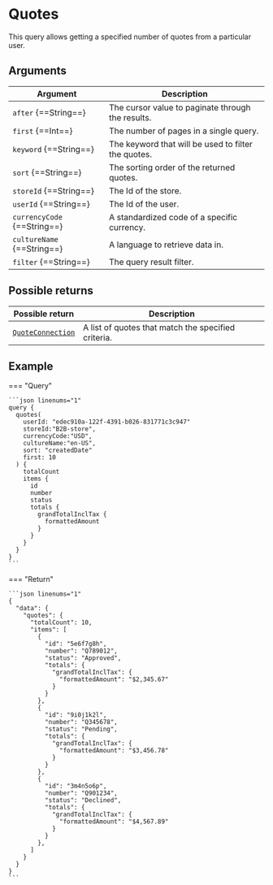 # Quotes

This query allows getting a specified number of quotes from a particular user.

## Arguments

| Argument                    | Description                                                                                           |
|-----------------------------|-------------------------------------------------------------------------------------------------------|
| `after` {==String==}        | The cursor value to paginate through the results.                                                     |
| `first` {==Int==}           | The number of pages in a single query.                                                                |
| `keyword` {==String==}      | The keyword that will be used to filter the quotes.                                                   |
| `sort` {==String==}         | The sorting order of the returned quotes.                                                             |
| `storeId` {==String==}      | The Id of the store.                                                                                  |
| `userId` {==String==}       | The Id of the user.                                                                                   |
| `currencyCode` {==String==} | A standardized code of a specific currency.                                                           |
| `cultureName` {==String==}  | A language to retrieve data in.                                                                       |
| `filter` {==String==}       | The query result filter.                                                                              |

## Possible returns

| Possible return                                          	              | Description                                             |
|-----------------------------------------------------------------------	|-------------------------------------------------------	|
| [`QuoteConnection`](../objects/QuoteConnection.md)                      |  A list of quotes that match the specified criteria.   	|

## Example

=== "Query"

    ```json linenums="1"
    query {
      quotes(
        userId: "edec910a-122f-4391-b026-831771c3c947"
        storeId:"B2B-store",
        currencyCode:"USD",
        cultureName:"en-US",
        sort: "createdDate"
        first: 10
      ) {
        totalCount
        items {
          id
          number
          status
          totals {
            grandTotalInclTax {
              formattedAmount
            }
          }
        }
      }
    }
    ```

=== "Return"

    ```json linenums="1"
    {
      "data": {
        "quotes": {
          "totalCount": 10,
          "items": [
            {
              "id": "5e6f7g8h",
              "number": "Q789012",
              "status": "Approved",
              "totals": {
                "grandTotalInclTax": {
                  "formattedAmount": "$2,345.67"
                }
              }
            },
            {
              "id": "9i0j1k2l",
              "number": "Q345678",
              "status": "Pending",
              "totals": {
                "grandTotalInclTax": {
                  "formattedAmount": "$3,456.78"
                }
              }
            },
            {
              "id": "3m4n5o6p",
              "number": "Q901234",
              "status": "Declined",
              "totals": {
                "grandTotalInclTax": {
                  "formattedAmount": "$4,567.89"
                }
              }
            },
          ]
        }
      }
    }
    ```